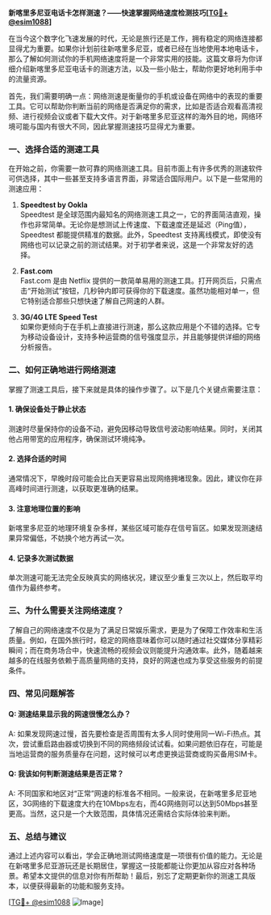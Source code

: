 **新喀里多尼亚电话卡怎样测速？——快速掌握网络速度检测技巧[[TG💪+ @esim1088](https://t.me/s/esim1088)]**

在当今这个数字化飞速发展的时代，无论是旅行还是工作，拥有稳定的网络连接都显得尤为重要。如果你计划前往新喀里多尼亚，或者已经在当地使用本地电话卡，那么了解如何测试你的手机网络速度将是一个非常实用的技能。这篇文章将为你详细介绍新喀里多尼亚电话卡的测速方法，以及一些小贴士，帮助你更好地利用手中的流量资源。

首先，我们需要明确一点：网络测速是衡量你的手机或设备在网络中的表现的重要工具。它可以帮助你判断当前的网络是否满足你的需求，比如是否适合观看高清视频、进行视频会议或者下载大文件。对于新喀里多尼亚这样的海外目的地，网络环境可能与国内有很大不同，因此掌握测速技巧显得尤为重要。

### **一、选择合适的测速工具**

在开始之前，你需要一款可靠的网络测速工具。目前市面上有许多优秀的测速软件可供选择，其中一些甚至支持多语言界面，非常适合国际用户。以下是一些常用的测速应用：

1. **Speedtest by Ookla**  
   Speedtest 是全球范围内最知名的网络测速工具之一，它的界面简洁直观，操作也非常简单。无论你是想测试上传速度、下载速度还是延迟（Ping值），Speedtest 都能提供精准的数据。此外，Speedtest 支持离线模式，即使没有网络也可以记录之前的测试结果。对于初学者来说，这是一个非常友好的选择。

2. **Fast.com**  
   Fast.com 是由 Netflix 提供的一款简单易用的测速工具。打开网页后，只需点击“开始测试”按钮，几秒钟内即可获得你的下载速度。虽然功能相对单一，但它特别适合那些只想快速了解自己网速的人群。

3. **3G/4G LTE Speed Test**  
   如果你更倾向于在手机上直接进行测速，那么这款应用是个不错的选择。它专为移动设备设计，支持多种运营商的信号强度显示，并且能够提供详细的网络分析报告。

### **二、如何正确地进行网络测速**

掌握了测速工具后，接下来就是具体的操作步骤了。以下是几个关键点需要注意：

#### **1. 确保设备处于静止状态**
测速时尽量保持你的设备不动，避免因移动导致信号波动影响结果。同时，关闭其他占用带宽的应用程序，确保测试环境纯净。

#### **2. 选择合适的时间**
通常情况下，早晚时段可能会比白天更容易出现网络拥堵现象。因此，建议你在非高峰时间进行测速，以获取更准确的结果。

#### **3. 注意地理位置的影响**
新喀里多尼亚的地理环境复杂多样，某些区域可能存在信号盲区。如果发现测速结果异常偏低，不妨换个地方再试一次。

#### **4. 记录多次测试数据**
单次测速可能无法完全反映真实的网络状况，建议至少重复三次以上，然后取平均值作为最终参考。

### **三、为什么需要关注网络速度？**

了解自己的网络速度不仅是为了满足日常娱乐需求，更是为了保障工作效率和生活质量。例如，在国外旅行时，稳定的网络意味着你可以随时通过社交媒体分享精彩瞬间；而在商务场合中，快速流畅的视频会议则能提升沟通效率。此外，随着越来越多的在线服务依赖于高质量网络的支持，良好的网速也成为享受这些服务的前提条件。

### **四、常见问题解答**

#### **Q: 测速结果显示我的网速很慢怎么办？**
A: 如果发现网速过慢，首先要检查是否周围有太多人同时使用同一Wi-Fi热点。其次，尝试重启路由器或切换到不同的网络频段试试看。如果问题依旧存在，可能是当地运营商的服务质量存在问题，这时候可以考虑更换运营商或购买备用SIM卡。

#### **Q: 我该如何判断测速结果是否正常？**
A: 不同国家和地区对“正常”网速的标准各不相同。一般来说，在新喀里多尼亚地区，3G网络的下载速度大约在10Mbps左右，而4G网络则可以达到50Mbps甚至更高。当然，这只是一个大致范围，具体情况还需结合实际体验来判断。

### **五、总结与建议**

通过上述内容可以看出，学会正确地测试网络速度是一项很有价值的能力。无论是在新喀里多尼亚游玩还是长期居住，掌握这一技能都能让你更加从容应对各种场景。希望本文提供的信息对你有所帮助！最后，别忘了定期更新你的测速工具版本，以便获得最新的功能和服务支持。

[[TG💪+ @esim1088](https://t.me/s/esim1088) ![Image](https://i.postimg.cc/4NQfJmqS/Snipaste-2025-05-13-00-14-12.png)]
